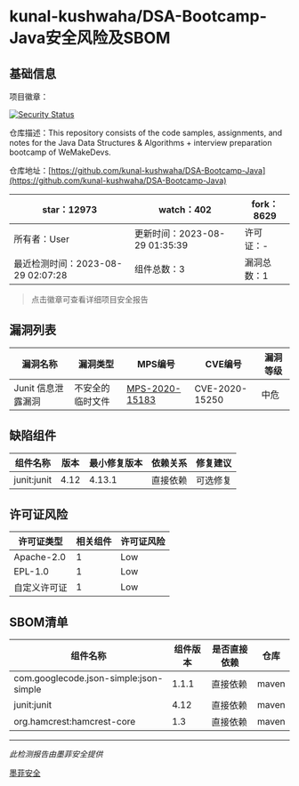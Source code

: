# kunal-kushwaha/DSA-Bootcamp-Java安全风险及SBOM

## 基础信息

项目徽章：

[![Security Status](https://www.murphysec.com/platform3/v31/badge/1696222060823867392.svg)](https://www.murphysec.com/console/report/1693322154265567232/1696222060823867392)

仓库描述：This repository consists of the code samples, assignments, and notes for the Java Data Structures & Algorithms + interview preparation bootcamp of WeMakeDevs.

仓库地址：[https://github.com/kunal-kushwaha/DSA-Bootcamp-Java](https://github.com/kunal-kushwaha/DSA-Bootcamp-Java)

| star：12973 | watch：402 | fork：8629 |
| ----------- | -------------- | ------------ |
| 所有者：User | 更新时间：2023-08-29 01:35:39 | 许可证：- |
| 最近检测时间：2023-08-29 02:07:28 | 组件总数：3 | 漏洞总数：1 |

> 点击徽章可查看详细项目安全报告



## 漏洞列表

| 漏洞名称 | 漏洞类型 | MPS编号 | CVE编号 | 漏洞等级 |
| ------- | ------ | ------- | ------ | ----- |
|Junit 信息泄露漏洞|不安全的临时文件|[MPS-2020-15183](https://www.oscs1024.com/hd/MPS-2020-15183)|CVE-2020-15250|中危|




## 缺陷组件

| 组件名称 | 版本 | 最小修复版本 | 依赖关系 | 修复建议 |
| -------- | ---- | ------------ | -------- | -------- |
|junit:junit|4.12|4.13.1|直接依赖|可选修复|C:0|H:0|M:1|L:0|




## 许可证风险

| 许可证类型 | 相关组件 | 许可证风险 |
| ---------- | -------- | ---------- |
|Apache-2.0|1|Low|
|EPL-1.0|1|Low|
|自定义许可证|1|Low|




## SBOM清单

| 组件名称 | 组件版本 | 是否直接依赖 | 仓库 |
| -------- | -------- | ------------ | ---- |
|com.googlecode.json-simple:json-simple|1.1.1|直接依赖|maven|
|junit:junit|4.12|直接依赖|maven|
|org.hamcrest:hamcrest-core|1.3|直接依赖|maven|


------

*此检测报告由墨菲安全提供*

[墨菲安全](www.murphysec.com)